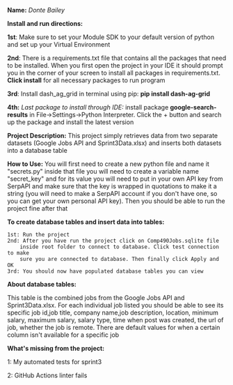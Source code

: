 **Name:** _Donte Bailey_

**Install and run directions:**

**1st**: Make sure to set your Module SDK to
your default version of python and set
up your Virtual Environment

**2nd**: There is a requirements.txt file that contains all the packages that need to be
installed. When you first open the project in your IDE it should prompt you in the corner
of your screen to install all packages in requirements.txt. **Click install** for all necessary
packages to run program

**3rd**: Install dash_ag_grid in terminal using 
pip: **pip install dash-ag-grid**

**4th:** *Last package to install through IDE:* install package **google-search-results** 
in File->Settings->Python Interpreter. Click the + button and search up the package 
and install the latest version


**Project Description:** This project simply 
retrieves data from two separate datasets (Google Jobs API and Sprint3Data.xlsx) 
and inserts both datasets into a database table


**How to Use:** You will first need to create a 
new python file and name it "secrets.py"
inside that file you will need to create
a variable name "secret_key" and for its
value you will need to put in your own
API key from SerpAPI and make sure that
the key is wrapped in quotations to make it
a string (you will need to make a SerpAPI 
account if you don't have one, so you can
get your own personal API key). Then you 
should be able to run the project fine
after that

**To create database tables and insert data into tables:**

    1st: Run the project
    2nd: After you have run the project click on Comp490Jobs.sqlite file
        inside root folder to connect to database. Click test connection to make
        sure you are connected to database. Then finally click Apply and OK
    3rd: You should now have populated database tables you can view 

**About database tables:** 

This table is the combined jobs from the Google Jobs API and Sprint3Data.xlsx.
For each individual job listed you should be able to see its specific job id,job title,
company name,job description, location, minimum salary, maximum salary, salary type, time
when post was created, the url of job, whether the job is remote. There are default values
for when a certain column isn't available for a specific job


**What's missing from the project:**

 1: My automated tests for sprint3

2: GitHub Actions linter fails


